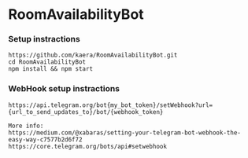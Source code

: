 # RoomAvailabilityBot
### Setup instractions

```
https://github.com/kaera/RoomAvailabilityBot.git
cd RoomAvailabilityBot
npm install && npm start

```
### WebHook setup instractions

```
https://api.telegram.org/bot{my_bot_token}/setWebhook?url={url_to_send_updates_to}/bot/{webhook_token}

More info:
https://medium.com/@xabaras/setting-your-telegram-bot-webhook-the-easy-way-c7577b2d6f72
https://core.telegram.org/bots/api#setwebhook


```
